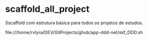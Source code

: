 # scaffold_all_project
Sscaffold com estrutura básica para todos os projetos de estudos.


file:///home/rvlyra/DEV/GitProjects/ghub/app-ddd-net/skf_DDD.sh
